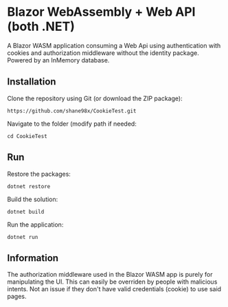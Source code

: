 # Blazor WebAssembly + Web API (both .NET)
A Blazor WASM application consuming a Web Api using authentication with cookies and authorization middleware without the identity package. Powered by an InMemory database.

## Installation

Clone the repository using Git (or download the ZIP package):
```
https://github.com/shane98x/CookieTest.git
```
Navigate to the folder (modify path if needed:
```
cd CookieTest
```
## Run

Restore the packages:
```
dotnet restore
```

Build the solution:
```
dotnet build
```

Run the application: 
```
dotnet run
```

## Information
The authorization middleware used in the Blazor WASM app is purely for manipulating the UI. This can easily be overriden by people with malicious intents.
Not an issue if they don't have valid credentials (cookie) to use said pages. 




